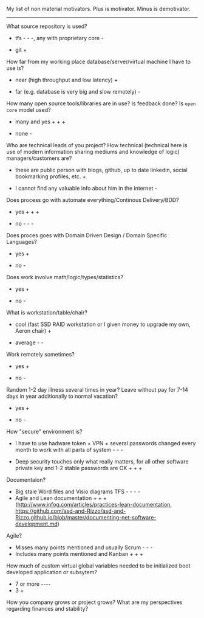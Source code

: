 
My list of non material motivators. Plus is motivator. Minus is demotivator.


---

What source repository is used?

* tfs - - -, any with proprietary core -

* git +

How far  from my working place database/server/virtual machine I have to use is?

* near (high throughput and low latency) +

* far (e.g. database is very big and slow remotely) -

How many open source tools/libraries are in use? Is feedback done? Is `open core` model used?

* many and yes + + +

* none -

Who are technical leads of you project? How technical (technical here is use of modern information sharing mediums and knowledge of logic) managers/customers are?

* these are public person with blogs, github, up to date linkedin, social bookmarking profiles, etc.  +

* I cannot find any valuable info about him in the internet -

Does process go with automate everything/Continous Delivery/BDD?

* yes + + + 

* no - - - 

Does proces goes with Domain Driven Design / Domain Specific Languages?

* yes +

* no -

Does work involve math/logic/types/statistics?

* yes +

* no -


What is workstation/table/chair?

* cool (fast SSD RAID workstation or I given money to upgrade my own, Aeron chair) +

* average - -

Work remotely sometimes?

* yes +

* no -

Random 1-2 day illness several times in year? Leave without pay for 7-14 days in year additionally to normal vacation?

* yes +

* no -

How "secure" environment is?  

* I have to use hadware token + VPN + several passwords changed every month to work with all parts of system - - -

* Deep security touches only what really matters, for all other software private key and 1-2 stable passwords are OK + + +

Documentaion?

* Big stale Word files and Visio diagrams TFS - - - -
* Agile and Lean documentation + + +  (http://www.infoq.com/articles/practices-lean-documentation, https://github.com/asd-and-Rizzo/asd-and-Rizzo.github.io/blob/master/documenting-net-software-development.md)

Agile?

* Misses many points mentioned and usually Scrum  - - -
* Includes many points mentioned and Kanban + + +

How much of custom virtual global variables needed to be initialized boot developed application or subsytem?
* 7 or more ----
* 3 +


How you company grows or project grows? What are my perspectives regarding finances and stability? 




